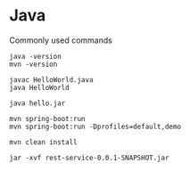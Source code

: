 # Java
Commonly used commands

```
java -version
mvn -version

javac HelloWorld.java
java HelloWorld

java hello.jar

mvn spring-boot:run
mvn spring-boot:run -Dprofiles=default,demo

mvn clean install
```

```
jar -xvf rest-service-0.0.1-SNAPSHOT.jar
```